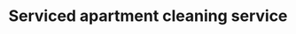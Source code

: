 ---
title: "Serviced apartment cleaning service"
alt: "Spotless cleaning and restocking to maintain premium serviced apartments"
description: "Spotless cleaning and restocking to maintain premium serviced apartments"
service: "commercial-cleaning"
image: "image"
ogImage: "ogimage"
colour: "blue"
pathtxt: "Serviced apartment cleaning"
published: true
---